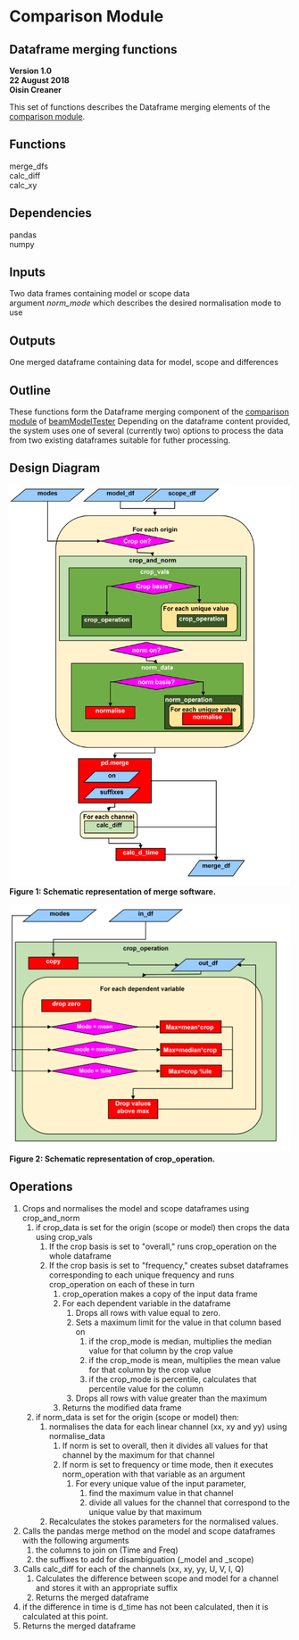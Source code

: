 # Comparison Module 
## Dataframe merging functions
**Version 1.0\
22 August 2018\
Oisin Creaner**

This set of functions describes the Dataframe merging elements of the [comparison module](/comparison_module/Comparison_Module.md).

## Functions
merge_dfs\
calc_diff\
calc_xy

## Dependencies
pandas\
numpy

## Inputs
Two data frames containing model or scope data\
argument *norm_mode* which describes the desired normalisation mode to use

## Outputs
One merged dataframe containing data for model, scope and differences

## Outline
These functions form the Dataframe merging component of the 
[comparison module](/comparison_module/Comparison_Module.md) of 
[beamModelTester](/README.md)
Depending on the dataframe content provided, the system uses one of several (currently two) options
to process the data from two existing dataframes suitable for futher processing.

## Design Diagram
![Design diagram](/images/comparison_module_merge_dfs_fig1_v5.PNG) \
**Figure 1: Schematic representation of merge software.**

![crop_operation](/images/comparison_module_crop_operation_fig1_v1.PNG) \
**Figure 2: Schematic representation of crop_operation.**

## Operations
1.  Crops and normalises the model and scope dataframes using crop_and_norm
    1.  if crop_data is set for the origin (scope or model) then crops the data using crop_vals
        1.  If the crop basis is set to "overall," runs crop_operation on the whole dataframe
        2.  If the crop basis is set to "frequency," creates subset dataframes corresponding to each unique frequency and runs crop_operation on each of these in turn
            1.  crop_operation makes a copy of the input data frame
            2.  For each dependent variable in the dataframe
                1.  Drops all rows with value equal to zero.
                2.  Sets a maximum limit for the value in that column based on
                    1.  if the crop_mode is median, multiplies the median value for that column by the crop value
                    2.  if the crop_mode is mean, multiplies the mean value for that column by the crop value
                    3.  if the crop_mode is percentile, calculates that percentile value for the column
                3.  Drops all rows with value greater than the maximum
            3.  Returns the modified data frame                
    2.  if norm_data is set for the origin (scope or model) then:
        1.  normalises the data for each linear channel (xx, xy and yy) using normalise_data
            1.  If norm is set to overall, then it divides all values for that channel by the maximum for that channel
            2.  If norm is set to frequency or time mode, then it executes norm_operation with that variable as an argument
                1.  For every unique value of the input parameter, 
                    1.  find the maximum value in that channel
                    2.  divide all values for the channel that correspond to the unique value by that maximum
        2.  Recalculates the stokes parameters for the normalised values.
2.  Calls the pandas merge method on the model and scope dataframes with the following arguments
    1.  the columns to join on (Time and Freq)
    2.  the suffixes to add for disambiguation (_model and _scope)
3.  Calls calc_diff for each of the channels (xx, xy, yy, U, V, I, Q)
    1.  Calculates the difference between scope and model for a channel and stores it with an appropriate suffix
    2.  Returns the merged dataframe
4.  if the difference in time is d_time has not been calculated, then it is calculated at this point.
5.  Returns the merged dataframe
